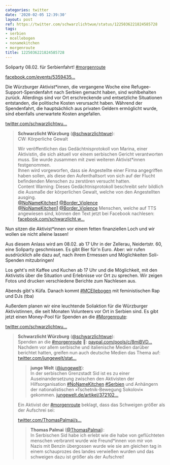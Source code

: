 ```yaml
---
categories: twitter
date: '2020-02-05 12:39:30'
layout: post
ref: https://twitter.com/schwarzlichtwue/status/1225036221824585728
tags:
- serbien
- mcellebogen
- nonamekitchen
- morgenroute
title: 1225036221824585728
---
```

Soliparty 08.02. für Serbienfahrt! [#morgenroute](/t/morgenroute)



[facebook.com/events/5359435…](https://www.facebook.com/events/535943583689697/)



Die Würzburger Aktivist\*innen, die vergangene Woche eine Refugee-Support-Spendenfahrt nach Serbien gemacht haben, sind wohlbehalten zurück.
Allerdings sind vor Ort erschreckende und entsetzliche Situationen entstanden, die politische Kosten verursacht haben. Während der Spendenfahrt, die hauptsächlich aus privaten Geldern ermöglicht wurde, sind ebenfalls unerwartete Kosten angefallen.

[twitter.com/schwarzlichtwu…](https://twitter.com/schwarzlichtwue/status/1224670253843652608)
> <b>Schwarzlicht Würzburg</b> ([@schwarzlichtwue](https://twitter.com/schwarzlichtwue)):  
>CW: Körperliche Gewalt  
>  
>Wir veröffentlichen das Gedächtnisprotokoll von Marina, einer Aktivistin, die sich aktuell vor einem serbischen Gericht verantworten muss. Sie wurde zusammen mit zwei weiteren Aktivist\*innen festgenommen.   
>Ihnen wird vorgeworfen, dass sie Angestellte einer Firma angegriffen haben sollen, als diese den Aufenthaltsort von sich auf der Flucht befindenden Menschen zu zerstören versucht hatten.   
>Content Warning: Dieses Gedächtnisprotokoll beschreibt sehr bildlich die Ausmaße der körperlichen Gewalt, welche von den Angestellten ausging.   
>[@NoNameKitchen1](https://twitter.com/NoNameKitchen1) [@Border_Violence](https://twitter.com/Border_Violence)  
>[@NoNameKitchen1](https://twitter.com/NoNameKitchen1) [@Border_Violence](https://twitter.com/Border_Violence) Menschen, welche auf TTS angewiesen sind, können den Text jetzt bei Facebook nachlesen: [facebook.com/schwarzlicht.w…](https://www.facebook.com/schwarzlicht.wue/posts/750389068702469)  


Nun sitzen die Aktivist\*innen vor einem fetten finanziellen Loch und wir wollen sie nicht alleine lassen!



Aus diesem Anlass wird am 08.02. ab 17 Uhr in der Zellerau, Neidertstr. 60, eine Soliparty geschmissen.
Es gibt Bier für'n Euro. Aber: wir rufen ausdrücklich alle dazu auf, nach ihrem Ermessen und Möglichkeiten Soli-Spenden mitzubringen!



Los geht's mit Kaffee und Kuchen ab 17 Uhr und die Möglichkeit, mit den Aktivistis über die Situation und Erlebnisse vor Ort zu sprechen.
Wir zeigen Fotos und drucken verschiedene Berichte zum Nachlesen aus.

Abends gibt's Küfa.
Danach kommt [#MCEllebogen](/t/mcellebogen) mit feministischen Rap und DJs (tba)

Außerdem planen wir eine leuchtende Soliaktion für die Würzburger Aktivistinnen, die seit Monaten Volunteers vor Ort in Serbien sind.
Es gibt jetzt einen Money-Pool für Spenden an die [#Morgenroute](/t/morgenroute):



[twitter.com/schwarzlichtwu…](https://twitter.com/schwarzlichtwue/status/1225069327659020288)
> <b>Schwarzlicht Würzburg</b> ([@schwarzlichtwue](https://twitter.com/schwarzlichtwue)):  
>Spenden an die [#morgenroute](/t/morgenroute) 🚒: [paypal.com/pools/c/8miBVD…](https://www.paypal.com/pools/c/8miBVDtnRu)  
>Nachdem vor allem serbische und italienische Medien darüber berichtet hatten, greifen nun auch deutsche Medien das Thema auf: [twitter.com/jungewelt/stat…](https://twitter.com/jungewelt/status/1225721368626503681?s=19)  
>> <b>junge Welt</b> ([@jungewelt](https://twitter.com/jungewelt)):    
>>In der serbischen Grenzstadt Sid ist es zu einer Auseinandersetzung zwischen den Aktivisten der Hilfsorganisation [#NoNameKitchen](/t/nonamekitchen) [#Serbien](/t/serbien) und Anhängern der nationalistischen »Tschetnik-Bewegung Sokolovi« gekommen. [jungewelt.de/artikel/372102…](https://www.jungewelt.de/artikel/372102.flüchtlingskrise-serbien-rechte-attackieren-helfer.html)    
>  
>  
>Ein Aktivist der [#morgenroute](/t/morgenroute) beklagt, dass das Schweigen größer als der Aufschrei sei:  
>  
>[twitter.com/ThomasPalmai/s…](https://twitter.com/ThomasPalmai/status/1225765332259889155?s=19)  
>> <b>Thomas Palmai</b> ([@ThomasPalmai](https://twitter.com/ThomasPalmai)):    
>>In Serbischen Sid habe ich erlebt wie die habe von geflüchteten menschen verbrannt wurde wie Freund\*innen von mir von Nazis mit Benzin übergossen wurde wie sie am gleichen tag in einem schauprozes des landes verwießen wurden und das schweigen dazu ist größer als der Aufschrei!     
>  
>  

